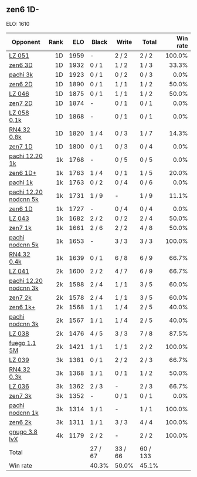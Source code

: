## zen6 1D- ##

ELO: 1610

Opponent | Rank | ELO | Black | Write | Total | Win rate
---------|-----:|----:|-------|-------|-------|-------:
[LZ 051](LZ%20051.md) | 1D | 1959 | - | 2 / 2 | 2 / 2 | 100.0%
[zen6 3D](zen6%203D.md) | 1D | 1932 | 0 / 1 | 1 / 2 | 1 / 3 | 33.3%
[pachi 3k](pachi%203k.md) | 1D | 1923 | 0 / 1 | 0 / 2 | 0 / 3 | 0.0%
[zen6 2D](zen6%202D.md) | 1D | 1890 | 0 / 1 | 1 / 1 | 1 / 2 | 50.0%
[LZ 046](LZ%20046.md) | 1D | 1875 | 0 / 1 | 1 / 1 | 1 / 2 | 50.0%
[zen7 2D](zen7%202D.md) | 1D | 1874 | - | 0 / 1 | 0 / 1 | 0.0%
[LZ 058 0.1k](LZ%20058%200.1k.md) | 1D | 1868 | - | 0 / 1 | 0 / 1 | 0.0%
[RN4.32 0.8k](RN4.32%200.8k.md) | 1D | 1820 | 1 / 4 | 0 / 3 | 1 / 7 | 14.3%
[zen7 1D](zen7%201D.md) | 1D | 1800 | 0 / 1 | 0 / 3 | 0 / 4 | 0.0%
[pachi 12.20 1k](pachi%2012.20%201k.md) | 1k | 1768 | - | 0 / 5 | 0 / 5 | 0.0%
[zen6 1D+](zen6%201D+.md) | 1k | 1763 | 1 / 4 | 0 / 1 | 1 / 5 | 20.0%
[pachi 1k](pachi%201k.md) | 1k | 1763 | 0 / 2 | 0 / 4 | 0 / 6 | 0.0%
[pachi 12.20 nodcnn 5k](pachi%2012.20%20nodcnn%205k.md) | 1k | 1731 | 1 / 9 | - | 1 / 9 | 11.1%
[zen6 1D](zen6%201D.md) | 1k | 1727 | - | 0 / 4 | 0 / 4 | 0.0%
[LZ 043](LZ%20043.md) | 1k | 1682 | 2 / 2 | 0 / 2 | 2 / 4 | 50.0%
[zen7 1k](zen7%201k.md) | 1k | 1661 | 2 / 6 | 2 / 2 | 4 / 8 | 50.0%
[pachi nodcnn 5k](pachi%20nodcnn%205k.md) | 1k | 1653 | - | 3 / 3 | 3 / 3 | 100.0%
[RN4.32 0.4k](RN4.32%200.4k.md) | 1k | 1639 | 0 / 1 | 6 / 8 | 6 / 9 | 66.7%
[LZ 041](LZ%20041.md) | 2k | 1600 | 2 / 2 | 4 / 7 | 6 / 9 | 66.7%
[pachi 12.20 nodcnn 3k](pachi%2012.20%20nodcnn%203k.md) | 2k | 1588 | 2 / 4 | 1 / 1 | 3 / 5 | 60.0%
[zen7 2k](zen7%202k.md) | 2k | 1578 | 2 / 4 | 1 / 1 | 3 / 5 | 60.0%
[zen6 1k+](zen6%201k+.md) | 2k | 1568 | 1 / 1 | 1 / 4 | 2 / 5 | 40.0%
[pachi nodcnn 3k](pachi%20nodcnn%203k.md) | 2k | 1567 | 1 / 1 | 1 / 4 | 2 / 5 | 40.0%
[LZ 038](LZ%20038.md) | 2k | 1476 | 4 / 5 | 3 / 3 | 7 / 8 | 87.5%
[fuego 1.1 5M](fuego%201.1%205M.md) | 2k | 1421 | 1 / 1 | 1 / 1 | 2 / 2 | 100.0%
[LZ 039](LZ%20039.md) | 3k | 1381 | 0 / 1 | 2 / 2 | 2 / 3 | 66.7%
[RN4.32 0.3k](RN4.32%200.3k.md) | 3k | 1368 | 1 / 1 | 0 / 1 | 1 / 2 | 50.0%
[LZ 036](LZ%20036.md) | 3k | 1362 | 2 / 3 | - | 2 / 3 | 66.7%
[zen7 3k](zen7%203k.md) | 3k | 1352 | - | 0 / 1 | 0 / 1 | 0.0%
[pachi nodcnn 1k](pachi%20nodcnn%201k.md) | 3k | 1314 | 1 / 1 | - | 1 / 1 | 100.0%
[zen6 2k](zen6%202k.md) | 3k | 1311 | 1 / 1 | 3 / 3 | 4 / 4 | 100.0%
[gnugo 3.8 lvX](gnugo%203.8%20lvX.md) | 4k | 1179 | 2 / 2 | - | 2 / 2 | 100.0%
Total | | | 27 / 67 | 33 / 66 | 60 / 133 | 
Win rate| | | 40.3% | 50.0% | 45.1% | 

